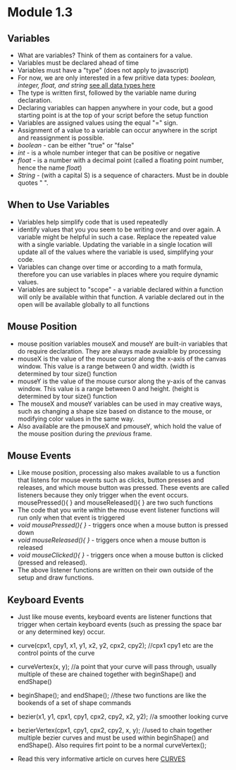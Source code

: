 # Module 1.3
## Variables
* What are variables? Think of them as containers for a value.
* Variables must be declared ahead of time
* Variables must have a "type" (does not apply to javascript)
* For now, we are only interested in a few priitive data types: *boolean, integer, float, and string* [see all data types here](https://docs.oracle.com/javase/tutorial/java/nutsandbolts/datatypes.html)
* The type is written first, followed by the variable name during declaration.
* Declaring variables can happen anywhere in your code, but a good starting point is at the top of your script before the setup function
* Variables are assigned values using the equal "=" sign. 
* Assignment of a value to a variable can occur anywhere in the script and reassignment is possible.
* *boolean* - can be either "true" or "false"
* *int* - is a whole number integer that can be positive or negative
* *float* - is a number with a decimal point (called a floating point number, hence the name *float*)
* *String* - (with a capital S) is a sequence of characters. Must be in double quotes " ".  

## When to Use Variables
* Variables help simplify code that is used repeatedly
* identify values that you you seem to be writing over and over again. A variable might be helpful in such a case. Replace the repeated value with a single variable. Updating the variable in a single location will update all of the values where the variable is used, simplifying your code. 
* Variables can change over time or according to a math formula, therefore you can use variables in places where you require dynamic values. 
* Variables are subject to "scope" - a variable declared within a function will only be available within that function. A variable declared out in the open will be available globally to all functions


## Mouse Position
* mouse position variables mouseX and mouseY are built-in variables that do require declaration. They are always made avaialble by processing
* mouseX is the value of the mouse cursor along the x-axis of the canvas window. This value is a range between 0 and width. (width is determined by tour size() function
* mouseY is the value of the mouse cursor along the y-axis of the canvas window. This value is a range between 0 and height. (height is determined by tour size() function
* The mouseX and mouseY variables can be used in may creative ways, such as changing a shape size based on distance to the mouse, or modifying color values in the same way.
* Also available are the pmouseX and pmouseY, which hold the value of the mouse position during the *previous* frame.

## Mouse Events
* Like mouse position, processing also makes available to us a function that listens for mouse events such as clicks, button presses and releases, and which mouse button was pressed. These events are called listeners because they only trigger when the event occurs. mousePressed(){ } and mouseReleased(){  } are two such functions
* The code that you write within the mouse event listener functions will run only when that event is triggered
* *void mousePressed(){  }* - triggers once when a mouse button is pressed down
* *void mouseReleased(){  }* - triggers once when a mouse button is released
* *void mouseClicked(){  }* - triggers once when a mouse button is clicked (pressed and released). 
* The above listener functions are written on their own outside of the setup and draw functions. 

## Keyboard Events
* Just like mouse events, keyboard events are listener functions that trigger when certain keyboard events (such as pressing the space bar or any determined key) occur. 



* curve(cpx1, cpy1, x1, y1, x2, y2, cpx2, cpy2);  //cpx1 cpy1 etc are the control points of the curve
* curveVertex(x, y); //a point that your curve will pass through, usually multiple of these are chained together with beginShape() and endShape()
* beginShape(); and endShape(); //these two functions are like the bookends of a set of shape commands
* bezier(x1, y1, cpx1, cpy1, cpx2, cpy2, x2, y2); //a smoother looking curve
* bezierVertex(cpx1, cpy1, cpx2, cpy2, x, y); //used to chain together multiple bezier curves and must be used within beginShape() and endShape(). Also requires firt point to be a normal curveVertex();
* Read this very informative article on curves here [CURVES](https://processing.org/tutorials/curves/)
